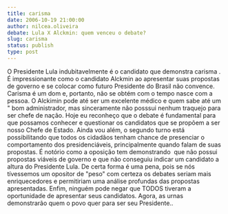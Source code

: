 ```yaml
---
title: carisma
date: 2006-10-19 21:00:00
author: nilcea.oliveira
debate: Lula X Alckmin: quem venceu o debate?
slug: carisma
status: publish 
type: post
---
```


O Presidente Lula indubitavelmente é o candidato que demonstra carisma . É impressionante como o candidato Alckmin ao apresentar suas propostas de governo e se colocar como futuro Presidente do Brasil não convence. Carisma é um dom e, portanto, não se obtém com o tempo nasce com a pessoa. O Alckimin pode até ser um excelente médico e quem sabe até um " bom administrador, mas sinceramente não posssui nenhum traquejo para ser chefe de nação. Hoje eu reconheço que o debate é fundamental para que possamos conhecer e questionar os candidatos que se propõem a ser nosso Chefe de Estado. Ainda vou além, o segundo turno está possibilitando que todos os cidadãos tenham chance de presenciar o comportamento dos presidenciáveis, principalmente quando falam de suas propostas. É notório como a oposição tem demonstrando  que não possui propostas viáveis de governo e que não conseguiu indicar um candidato a altura do Presidente Lula. De certa forma é uma pena, pois se nós tívessemos um opositor de "peso" com certeza os debates seriam mais enriquecedores e permitiriam uma análise profundas das propostas apresentadas. Enfim, ninguém pode negar que TODOS tiveram a oportunidade de apresentar seus candidatos. Agora, as urnas demonstrarão quem o povo quer para ser seu Presidente..


